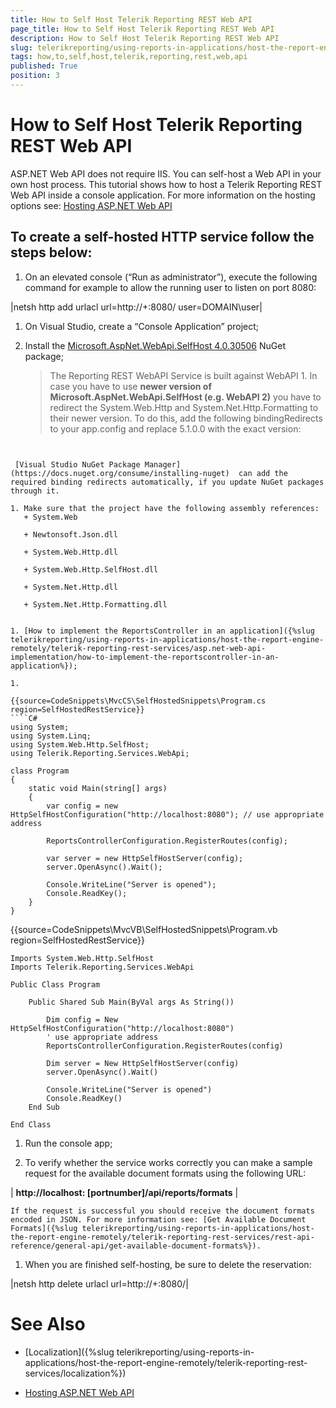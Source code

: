 ```yaml
---
title: How to Self Host Telerik Reporting REST Web API
page_title: How to Self Host Telerik Reporting REST Web API 
description: How to Self Host Telerik Reporting REST Web API
slug: telerikreporting/using-reports-in-applications/host-the-report-engine-remotely/telerik-reporting-rest-services/asp.net-web-api-implementation/how-to-self-host-telerik-reporting-rest-web-api
tags: how,to,self,host,telerik,reporting,rest,web,api
published: True
position: 3
---
```


# How to Self Host Telerik Reporting REST Web API



ASP.NET Web API does not require IIS. You can self-host a Web API in your own host process.         This tutorial shows how to host a Telerik Reporting REST Web API inside a console application. For more information on the hosting options see:          [Hosting ASP.NET Web API](http://www.asp.net/web-api/overview/hosting-aspnet-web-api) 

## To create a self-hosted HTTP service follow the steps below:

1. On an elevated console (“Run as administrator”), execute the following command for example to allow the running user to listen on port 8080:             

|netsh http add urlacl url=http://+:8080/ user=DOMAIN\user|


1. On Visual Studio, create a “Console Application” project;

1. Install the                [Microsoft.AspNet.WebApi.SelfHost 4.0.30506](http://www.nuget.org/packages/Microsoft.AspNet.WebApi.SelfHost/4.0.30506)                NuGet package;             

    >The Reporting REST WebAPI Service is built against WebAPI 1. In case you have to use  __newer version of Microsoft.AspNet.WebApi.SelfHost (e.g. WebAPI 2)__               you have to redirect the System.Web.Http and System.Net.Http.Formatting to their newer version.                 To do this, add the following bindingRedirects to your app.config and replace 5.1.0.0 with the exact version:               

    
    ````xml
<?xml version="1.0" encoding="utf-8" ?><configuration>  <runtime>    <assemblyBinding xmlns="urn:schemas-microsoft-com:asm.v1">      <dependentAssembly>        <assemblyIdentity name="System.Web.Http" culture="neutral" publicKeyToken="31bf3856ad364e35"/>        <bindingRedirect oldVersion="0.0.0.0-65535.65535.65535.65535" newVersion="5.1.0.0"/>      </dependentAssembly>      <dependentAssembly>        <assemblyIdentity name="System.Net.Http.Formatting" culture="neutral" publicKeyToken="31bf3856ad364e35"/>        <bindingRedirect oldVersion="0.0.0.0-65535.65535.65535.65535" newVersion="5.1.0.0"/>      </dependentAssembly>    </assemblyBinding>  </runtime></configuration>
````

 [Visual Studio NuGet Package Manager](https://docs.nuget.org/consume/installing-nuget)  can add the required binding redirects automatically, if you update NuGet packages through it.               

1. Make sure that the project have the following assembly references:
   + System.Web                 

   + Newtonsoft.Json.dll                 

   + System.Web.Http.dll                 

   + System.Web.Http.SelfHost.dll                 

   + System.Net.Http.dll                 

   + System.Net.Http.Formatting.dll                 


1. [How to implement the ReportsController in an application]({%slug telerikreporting/using-reports-in-applications/host-the-report-engine-remotely/telerik-reporting-rest-services/asp.net-web-api-implementation/how-to-implement-the-reportscontroller-in-an-application%});             

1. 

{{source=CodeSnippets\MvcCS\SelfHostedSnippets\Program.cs region=SelfHostedRestService}}
````C#
using System;
using System.Linq;
using System.Web.Http.SelfHost;
using Telerik.Reporting.Services.WebApi;

class Program
{
    static void Main(string[] args)
    {
        var config = new HttpSelfHostConfiguration("http://localhost:8080"); // use appropriate address

        ReportsControllerConfiguration.RegisterRoutes(config);

        var server = new HttpSelfHostServer(config);
        server.OpenAsync().Wait();

        Console.WriteLine("Server is opened");
        Console.ReadKey();
    }
}
````
{{source=CodeSnippets\MvcVB\SelfHostedSnippets\Program.vb region=SelfHostedRestService}}
````VB
Imports System.Web.Http.SelfHost
Imports Telerik.Reporting.Services.WebApi

Public Class Program

    Public Shared Sub Main(ByVal args As String())

        Dim config = New HttpSelfHostConfiguration("http://localhost:8080")
        ' use appropriate address
        ReportsControllerConfiguration.RegisterRoutes(config)

        Dim server = New HttpSelfHostServer(config)
        server.OpenAsync().Wait()

        Console.WriteLine("Server is opened")
        Console.ReadKey()
    End Sub

End Class
````

1. Run the console app;             

1. To verify whether the service works correctly you can make a sample request               for the available document formats using the following URL:             

| __http://localhost: [portnumber]/api/reports/formats__ |


    If the request is successful you should receive the document formats encoded in JSON. For more information see: [Get Available Document Formats]({%slug telerikreporting/using-reports-in-applications/host-the-report-engine-remotely/telerik-reporting-rest-services/rest-api-reference/general-api/get-available-document-formats%}).             

1. When you are finished self-hosting, be sure to delete the reservation:             

|netsh http delete urlacl url=http://+:8080/|



# See Also


 

* [Localization]({%slug telerikreporting/using-reports-in-applications/host-the-report-engine-remotely/telerik-reporting-rest-services/localization%})

 

* [Hosting ASP.NET Web API](http://www.asp.net/web-api/overview/hosting-aspnet-web-api)


